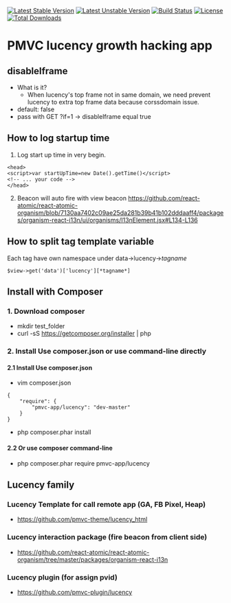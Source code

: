 [![Latest Stable Version](https://poser.pugx.org/pmvc-app/lucency/v/stable)](https://packagist.org/packages/pmvc-app/lucency) 
[![Latest Unstable Version](https://poser.pugx.org/pmvc-app/lucency/v/unstable)](https://packagist.org/packages/pmvc-app/lucency) 
[![Build Status](https://travis-ci.org/pmvc-app/lucency.svg?branch=master)](https://travis-ci.org/pmvc-app/lucency)
[![License](https://poser.pugx.org/pmvc-app/lucency/license)](https://packagist.org/packages/pmvc-app/lucency)
[![Total Downloads](https://poser.pugx.org/pmvc-app/lucency/downloads)](https://packagist.org/packages/pmvc-app/lucency) 

PMVC lucency growth hacking app 
===============

## disableIframe
   * What is it?
      * When lucency's top frame not in same domain, we need prevent lucency to extra top frame data because corssdomain issue.
   * default: false
   * pass with GET ?if=1 -> disableIframe equal true 

## How to log startup time
1. Log start up time in very begin.
```
<head>
<script>var startUpTime=new Date().getTime()</script>
<!-- ... your code -->
</head>
```
2. Beacon will auto fire with view beacon
https://github.com/react-atomic/react-atomic-organism/blob/7130aa7402c09ae25da281b39b41b102dddaaff4/packages/organism-react-i13n/ui/organisms/I13nElement.jsx#L134-L136

## How to split tag template variable
Each tag have own namespace under data->lucency->*tagname*
```
$view->get('data')['lucency'][*tagname*]
```


## Install with Composer
### 1. Download composer
   * mkdir test_folder
   * curl -sS https://getcomposer.org/installer | php

### 2. Install Use composer.json or use command-line directly
#### 2.1 Install Use composer.json
   * vim composer.json
```
{
    "require": {
        "pmvc-app/lucency": "dev-master"
    }
}
```
   * php composer.phar install

#### 2.2 Or use composer command-line
   * php composer.phar require pmvc-app/lucency

## Lucency family
### Lucency Template for call remote app (GA, FB Pixel, Heap)
   * https://github.com/pmvc-theme/lucency_html
### Lucency interaction package (fire beacon from client side)
   * https://github.com/react-atomic/react-atomic-organism/tree/master/packages/organism-react-i13n
### Lucency plugin (for assign pvid)
   * https://github.com/pmvc-plugin/lucency


